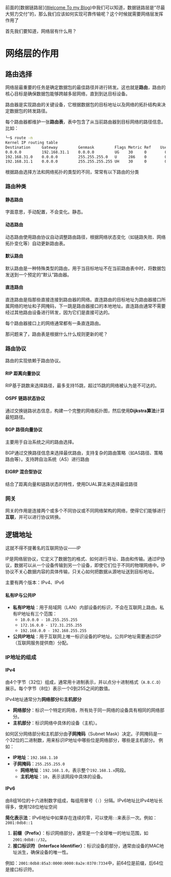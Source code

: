 前面的[数据链路层]([Welcome To my Blog](https://blog.zerohzzzz.cn/))中我们可以知道，数据链路层是“尽最大努力交付”的，那么我们应该如何实现可靠传输呢？这个时候就需要网络层发挥作用了

首先我们要知道，网络层有什么用？

# 网络层的作用

## 路由选择

网络层最重要的任务是确定数据包的最佳路径并进行转发。这也就是**路由**，路由的核心目标是确保数据包能够跨越多层网络，直到到达目标设备。

路由器是实现路由的关键设备，它根据数据包的目标地址以及网络的拓扑结构来决定数据包的转发路径。

每个路由器都维护一张**路由表**，表中包含了从当前路由器到目标网络的路径信息。比如：

```bash
└─$ route -n
Kernel IP routing table
Destination     Gateway         Genmask         Flags Metric Ref    Use Iface
0.0.0.0         192.168.31.1    0.0.0.0         UG    30     0        0 eth5
192.168.31.0    0.0.0.0         255.255.255.0   U     286    0        0 eth5
192.168.31.1    0.0.0.0         255.255.255.255 UH    30     0        0 eth5
```

根据路由选择方法和网络拓扑的类型的不同，常常有以下路由的分类

### 路由种类

#### 静态路由

字面意思，手动配置，不会变化。静态。

#### 动态路由

动态路由使用路由协议自动调整路由路径，根据网络状态变化（如链路失败、网络拓扑变化等）自动更新路由表。

#### 默认路由

默认路由是一种特殊类型的路由，用于当目标地址不在当前路由表中时，将数据包发送到一个预定的“默认”路由器。

#### 直连路由

直连路由是指那些直接连接到路由器的网络。直连路由的目标地址为路由器接口所属网络的地址和子网掩码，下一跳是路由器接口的本地地址。直连路由通常不需要经过其他路由设备进行转发，因为它们是直接可达的。

每个路由器接口上的网络通常都有一条直连路由。

那问题来了，路由表是根据什么什么规则更新的呢？

### 路由协议

路由的实现依赖于路由协议。

#### RIP 距离向量协议

RIP基于跳数来选择路径，最多支持15跳，超过15跳的网络被认为是不可达的。

#### OSPF 链路状态协议

通过交换链路状态信息，构建一个完整的网络拓扑图，然后使用**Dijkstra算法**计算最短路径。

#### BGP 路径向量协议

主要用于自治系统之间的路由选择。

BGP通过交换路径信息来选择最优路由，支持复杂的路由策略（如AS路径、策略路由等）。支持跨自治系统（AS）进行路由

#### EIGRP 混合型协议

结合了距离向量和链路状态的特性，使用DUAL算法来选择最佳路径

### 网关

网关的作用是连接两个或多个不同协议或不同网络架构的网络，使得它们能够进行**互联**，并可以进行协议转换。

## 逻辑地址

这就不得不提著名的互联网协议——IP

IP是网络层协议，它定义了数据包的格式、如何进行寻址、路由和传输。通过IP协议，数据可以从一个设备传输到另一个设备，即使它们位于不同的物理网络中。IP协议不关心数据内容的具体传输，只关心如何把数据从源地址送到目标地址。

主要有两个版本：IPv4、IPv6

#### 私有IP与公共IP

-   **私有IP地址**：用于局域网（LAN）内部设备的标识，不会在互联网上路由。私有IP地址有三个范围：
    -   `10.0.0.0 - 10.255.255.255`
    -   `172.16.0.0 - 172.31.255.255`
    -   `192.168.0.0 - 192.168.255.255`
-   **公共IP地址**：用于互联网上唯一标识设备的IP地址。公共IP地址需要通过ISP（互联网服务提供商）分配。

### IP地址的组成

#### IPv4

由4个字节（32位）组成，通常用十进制表示，并以点分十进制格式（`A.B.C.D`）展示。每个字节（8位）表示一个0到255之间的数值。

IPv4地址通常分为**网络部分**和**主机部分**

-   **网络部分**：标识一个特定的网络，所有处于同一网络的设备具有相同的网络部分。
-   **主机部分**：标识网络中具体的设备（主机）。

如何区分网络部分和主机部分由**子网掩码**（Subnet Mask）决定。子网掩码是一个32位的二进制数，用来标识IP地址中哪些位是网络部分，哪些是主机部分。
例如：

-   **IP地址**：`192.168.1.10`
-   **子网掩码**：`255.255.255.0`
    -   **网络地址**：`192.168.1.0`，表示整个`192.168.1.x`网段。
    -   **主机地址**：`10`，表示该网段中具体的设备。

#### IPv6

由8组16位的十六进制数字组成，每组用冒号（`:`）分隔。IPv6地址比IPv4地址长得多，使用128位地址空间

**简化表示法**：IPv6地址中如果存在连续的零，可以使用`::`来表示一次。例如：`2001:0db8::1`

1. **前缀（Prefix）**：标识网络部分，通常是一个全球唯一的地址范围，如`2001:0db8::/32`。
2. **接口标识符（Interface Identifier）**：标识设备的部分，通常由设备的MAC地址派生，确保设备的唯一性。

例如：`2001:0db8:85a3:0000:0000:8a2e:0370:7334`中，前64位是前缀，后64位是接口标识符。

###
